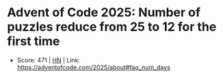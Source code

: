 # Advent of Code 2025: Number of puzzles reduce from 25 to 12 for the first time

- Score: 471 | [HN](https://news.ycombinator.com/item?id=45710006) | Link: https://adventofcode.com/2025/about#faq_num_days

